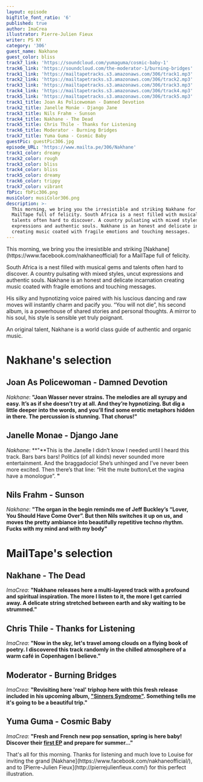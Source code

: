 ```yaml
---
layout: episode
bigTitle_font_ratio: '6'
published: true
author: ImaCrea
illustrator: Pierre-Julien Fieux
writer: PS KY
category: '306'
guest_name: Nakhane
guest_color: bliss
track7_link: 'https://soundcloud.com/yumaguma/cosmic-baby-1'
track6_link: 'https://soundcloud.com/the-moderator-1/burning-bridges'
track1_link: 'https://mailtapetracks.s3.amazonaws.com/306/track1.mp3'
track2_link: 'https://mailtapetracks.s3.amazonaws.com/306/track2.mp3'
track3_link: 'https://mailtapetracks.s3.amazonaws.com/306/track3.mp3'
track4_link: 'https://mailtapetracks.s3.amazonaws.com/306/track4.mp3'
track5_link: 'https://mailtapetracks.s3.amazonaws.com/306/track5.mp3'
track1_title: Joan As Policewoman - Damned Devotion
track2_title: Janelle Monáe - Django Jane
track3_title: Nils Frahm - Sunson
track4_title: Nakhane - The Dead
track5_title: Chris Thile - Thanks for Listening
track6_title: Moderator - Burning Bridges
track7_title: Yuma Guma - Cosmic Baby
guestPic: guestPic306.jpg
episode_URL: 'https://www.mailta.pe/306/Nakhane'
track1_color: dreamy
track2_color: rough
track3_color: bliss
track4_color: bliss
track5_color: dreamy
track6_color: trippy
track7_color: vibrant
fbPic: fbPic306.png
musiColor: musiColor306.png
description: >-
  This morning, we bring you the irresistible and striking Nakhane for a
  MailTape full of felicity. South Africa is a nest filled with musical gems and
  talents often hard to discover. A country pulsating with mixed styles, uncut
  expressions and authentic souls. Nakhane is an honest and delicate incarnation
  creating music coated with fragile emotions and touching messages.
---
```

<p id="introduction">This morning, we bring you the irresistible and striking [Nakhane](https://www.facebook.com/nakhaneofficial) for a MailTape full of felicity.</p>

South Africa is a nest filled with musical gems and talents often hard to discover. A country pulsating with mixed styles, uncut expressions and authentic souls. Nakhane is an honest and delicate incarnation creating music coated with fragile emotions and touching messages.

His silky and hypnotizing voice paired with his luscious dancing and raw moves will instantly charm and pacify you. “You will not die”, his second album, is a powerhouse of shared stories and personal thoughts. A mirror to his soul, his style is sensible yet truly poignant.

An original talent, Nakhane is a world class guide of authentic and organic music.


# Nakhane's selection


## Joan As Policewoman - Damned Devotion
_Nakhane_: **"**Joan Wasser never strains. The melodies are all syrupy and easy. It’s as if she doesn’t try at all. And they’re hypnotizing. But dig a little deeper into the words, and you’ll find some erotic metaphors hidden in there. The percussion is stunning. That chorus!**"**

## Janelle Monae - Django Jane
_Nakhane_: **"**This is the Janelle I didn’t know I needed until I heard this track. Bars bars bars! Politics (of all kinds) never sounded more entertainment. And the braggadocio! She’s unhinged and I’ve never been more excited. Then there’s that line: “Hit the mute button/Let the vagina have a monologue”. **"**

## Nils Frahm - Sunson
_Nakhane_: **"**The organ in the begin reminds me of Jeff Buckley’s “Lover, You Should Have Come Over”. But then Nils switches it up on us, and moves the pretty ambiance into beautifully repetitive techno rhythm. Fucks with my mind and with my body**"**


# MailTape's selection

## Nakhane - The Dead
_ImaCrea_: **"**Nakhane releases here a multi-layered track with a profound and spiritual inspiration. The more I listen to it, the more I get carried away. A delicate string stretched between earth and sky waiting to be strummed.**"**

## Chris Thile - Thanks for Listening
_ImaCrea_: **"**Now in the sky, let's travel among clouds on a flying book of poetry. I discovered this track randomly in the chilled atmosphere of a warm café in Copenhagen I believe.**"**

## Moderator - Burning Bridges
_ImaCrea_: **"**Revisiting here 'real' triphop here with this fresh release included in his upcoming album, ["Sinners Syndrome"](https://moderator.bandcamp.com/album/sinners-syndrome-2). Something tells me it's going to be a beautiful trip.**"**

## Yuma Guma - Cosmic Baby
_ImaCrea_: **"**Fresh and French new pop sensation, spring is here baby! Discover their [first EP](https://soundcloud.com/yumaguma/sets/ep-1) and prepare for summer...**"**

<p id="outroduction">That's all for this morning. Thanks for listening and much love to Louise for inviting the grand [Nakhane](https://www.facebook.com/nakhaneofficial/), and to [Pierre-Julien Fieux](http://pierrejulienfieux.com/) for this perfect illustration.</p>
